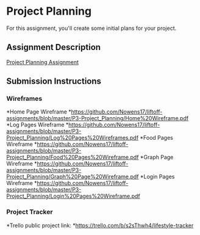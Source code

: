 # Project Planning
For this assignment, you'll create some initial plans for your project.

## Assignment Description
[Project Planning Assignment](https://education.launchcode.org/liftoff/assignments/planning/)

## Submission Instructions

### Wireframes

*Home Page Wireframe
    *https://github.com/Nowens17/liftoff-assignments/blob/master/P3-Project_Planning/Home%20Wireframe.pdf
*Log Pages Wireframe
    *https://github.com/Nowens17/liftoff-assignments/blob/master/P3-Project_Planning/Log%20Pages%20Wireframes.pdf
*Food Pages Wireframe
    *https://github.com/Nowens17/liftoff-assignments/blob/master/P3-Project_Planning/Food%20Pages%20Wireframe.pdf
*Graph Page Wireframe
    *https://github.com/Nowens17/liftoff-assignments/blob/master/P3-Project_Planning/Graph%20Page%20Wireframe.pdf
*Login Pages Wireframe
    *https://github.com/Nowens17/liftoff-assignments/blob/master/P3-Project_Planning/Login%20Pages%20Wireframe.pdf

### Project Tracker
*Trello public project link:
    *https://trello.com/b/s2sThwh4/lifestyle-tracker
